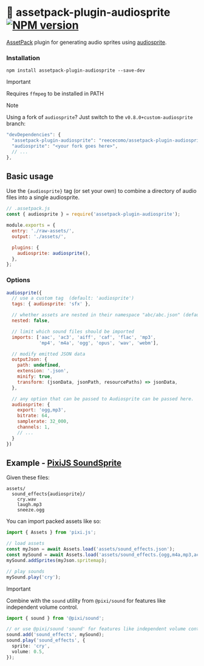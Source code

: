# 🙉 assetpack-plugin-audiosprite [![NPM version](https://img.shields.io/npm/v/assetpack-plugin-audiosprite.svg?style=flat-square)](https://www.npmjs.com/package/assetpack-plugin-audiosprite)

[AssetPack](https://github.com/pixijs/assetpack) plugin for generating audio sprites using [audiosprite](https://github.com/tonistiigi/audiosprite).

### Installation

```
npm install assetpack-plugin-audiosprite --save-dev
```

> [!IMPORTANT]
> Requires `ffmpeg` to be installed in PATH

> [!NOTE]
> Using a fork of `audiosprite`? Just switch to the `v0.8.0+custom-audiosprite` branch:
>
> ```js
> "devDependencies": {
>   "assetpack-plugin-audiosprite": "reececomo/assetpack-plugin-audiosprite#v0.8.0+custom-audiosprite",
>   "audiosprite": "<your fork goes here>",
>   // ...
> },
> ```

## Basic usage

Use the `{audiosprite}` tag (or set your own) to combine a directory of audio files into a single audiosprite.

```js
// .assetpack.js
const { audiosprite } = require('assetpack-plugin-audiosprite');

module.exports = {
  entry: './raw-assets/',
  output: './assets/',

  plugins: {
    audiosprite: audiosprite(),
  },
};
```

### Options

```js
audiosprite({
  // use a custom tag  (default: 'audiosprite')
  tags: { audiosprite: 'sfx' },

  // whether assets are nested in their namespace "abc/abc.json" (default: true)
  nested: false,

  // limit which sound files should be imported
  imports: ['aac', 'ac3', 'aiff', 'caf', 'flac', 'mp3',
            'mp4', 'm4a', 'ogg', 'opus', 'wav', 'webm'],

  // modify emitted JSON data
  outputJson: {
    path: undefined,
    extension: '.json',
    minify: true,
    transform: (jsonData, jsonPath, resourcePaths) => jsonData,
  },

  // any option that can be passed to Audiosprite can be passed here.
  audiosprite: {
    export: 'ogg,mp3',
    bitrate: 64,
    samplerate: 32_000,
    channels: 1,
    // ...
  }
})
```

## Example - [PixiJS SoundSprite](https://pixijs.io/sound/docs/SoundSprite.html)

Given these files:

```
assets/
  sound_effects{audiosprite}/
    cry.wav
    laugh.mp3
    sneeze.ogg
```

You can import packed assets like so:

```ts
import { Assets } from 'pixi.js';

// load assets
const myJson = await Assets.load('assets/sound_effects.json');
const mySound = await Assets.load('assets/sound_effects.{ogg,m4a,mp3,ac3}');
mySound.addSprites(myJson.spritemap);

// play sounds
mySound.play('cry');
```

> [!IMPORTANT]
> Combine with the `sound` utility from `@pixi/sound` for features like independent volume control.

```ts
import { sound } from '@pixi/sound';

// or use @pixi/sound 'sound' for features like independent volume control
sound.add('sound_effects', mySound);
sound.play('sound_effects', {
  sprite: 'cry',
  volume: 0.5,
});
```
